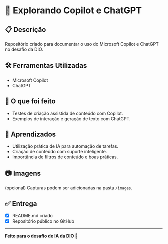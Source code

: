 # 🚀 Explorando Copilot e ChatGPT

## 📋 Descrição

Repositório criado para documentar o uso do Microsoft Copilot e ChatGPT no desafio da DIO.

## 🛠️ Ferramentas Utilizadas

- Microsoft Copilot
- ChatGPT

## 📖 O que foi feito

- Testes de criação assistida de conteúdo com Copilot.
- Exemplos de interação e geração de texto com ChatGPT.

## 📝 Aprendizados

- Utilização prática de IA para automação de tarefas.
- Criação de conteúdo com suporte inteligente.
- Importância de filtros de conteúdo e boas práticas.

## 📷 Imagens

(opcional) Capturas podem ser adicionadas na pasta `/images`.

## ✅ Entrega

- [x] README.md criado
- [x] Repositório público no GitHub

---

**Feito para o desafio de IA da DIO 🚀**
